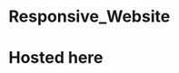 # Responsive_Website

<h1>Hosted here</h1>
<a href= "https://freelancer-websitetemplate.netlify.app/"></a>
